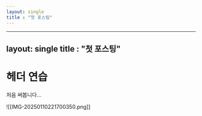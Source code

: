 ```yaml
---
layout: single
title : "첫 포스팅" 
--- 
```


---
layout: single
title : "첫 포스팅" 
--- 

# 헤더 연습 

처음 써봅니다...

![[IMG-20250110221700350.png]]
